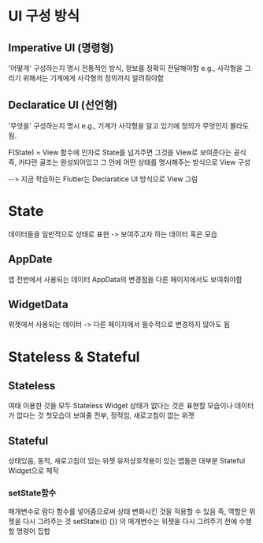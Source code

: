 # UI 구성 방식

## Imperative UI (명령형)
'어떻게' 구성하는지 명시
전통적인 방식, 정보를 정확히 전달해야함 
e.g., 사각형을 그리기 위해서는 기계에게 사각형의 정의까지 알려줘야함
## Declaratice UI (선언형)
'무엇을' 구성하는지 명시
e.g., 기계가 사각형을 알고 있기에 정의가 무엇인지 몰라도 됨.

F(State) = View 함수에 인자로 State를 넘겨주면 그것을 View로 보여준다는 공식
즉, 커다란 골조는 완성되어있고 그 안에 어떤 상태를 명시해주는 방식으로 View 구성

--> 지금 학습하는 Flutter는 Declaratice UI 방식으로 View 그림

# State
데이터들을 일반적으로 상태로 표현 -> 보여주고자 하는 데이터 혹은 모습

## AppDate
앱 전반에서 사용되는 데이터
AppData의 변경점을 다른 페이지에서도 보여줘야함
## WidgetData
위젯에서 사용되는 데이터 -> 다른 페이지에서 필수적으로 변경하지 않아도 됨

# Stateless & Stateful


## Stateless
여태 이용한 것들 모두 Stateless Widget 
상태가 없다는 것은 표현할 모습이나 데이터가 없다는 것
첫모습이 보여줄 전부, 정적임, 새로고침이 없는 위젯
## Stateful
상태있음, 동적, 새로고침이 있는 위젯
유저상호작용이 있는 앱들은 대부분 Stateful Widget으로 제작

### setState함수
매개변수로 람다 함수를 넣어줌으로써 상태 변화시킨 것을 적용할 수 있음
즉, 역할은 위젯을 다시 그려주는 것
setState(() {}) 의 매개변수는 위젯을 다시 그려주기 전에 수행할 명령어 집합



